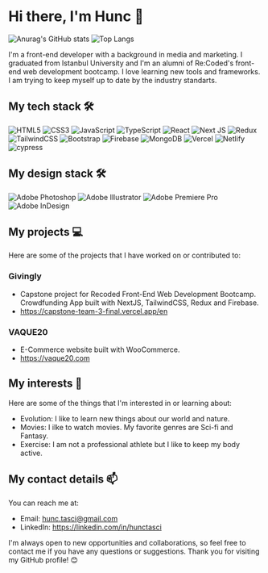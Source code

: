 
# Hi there, I'm Hunc 👋
![Anurag's GitHub stats](https://github-readme-stats.vercel.app/api?username=hunctasci&show_icons=true&theme=dark)
![Top Langs](https://github-readme-stats.vercel.app/api/top-langs/?username=hunctasci&layout=compact)

I'm a front-end developer with a background in media and marketing. I graduated from Istanbul University and I'm an alumni of Re:Coded's front-end web development bootcamp. I love learning new tools and frameworks. I am trying to keep myself up to date by the industry standarts.

## My tech stack 🛠️

![HTML5](https://img.shields.io/badge/html5-%23E34F26.svg?style=for-the-badge&logo=html5&logoColor=white)
![CSS3](https://img.shields.io/badge/css3-%231572B6.svg?style=for-the-badge&logo=css3&logoColor=white)
![JavaScript](https://img.shields.io/badge/javascript-%23323330.svg?style=for-the-badge&logo=javascript&logoColor=%23F7DF1E)
![TypeScript](https://img.shields.io/badge/typescript-%23007ACC.svg?style=for-the-badge&logo=typescript&logoColor=white)
![React](https://img.shields.io/badge/react-%2320232a.svg?style=for-the-badge&logo=react&logoColor=%2361DAFB)
![Next JS](https://img.shields.io/badge/Next-black?style=for-the-badge&logo=next.js&logoColor=white)
![Redux](https://img.shields.io/badge/redux-%23593d88.svg?style=for-the-badge&logo=redux&logoColor=white)
![TailwindCSS](https://img.shields.io/badge/tailwindcss-%2338B2AC.svg?style=for-the-badge&logo=tailwind-css&logoColor=white)
![Bootstrap](https://img.shields.io/badge/bootstrap-%238511FA.svg?style=for-the-badge&logo=bootstrap&logoColor=white)
![Firebase](https://img.shields.io/badge/firebase-%23039BE5.svg?style=for-the-badge&logo=firebase)
![MongoDB](https://img.shields.io/badge/MongoDB-%234ea94b.svg?style=for-the-badge&logo=mongodb&logoColor=white)
![Vercel](https://img.shields.io/badge/vercel-%23000000.svg?style=for-the-badge&logo=vercel&logoColor=white)
![Netlify](https://img.shields.io/badge/netlify-%23000000.svg?style=for-the-badge&logo=netlify&logoColor=#00C7B7)
![cypress](https://img.shields.io/badge/-cypress-%23E5E5E5?style=for-the-badge&logo=cypress&logoColor=058a5e)

## My design stack 🛠️

![Adobe Photoshop](https://img.shields.io/badge/adobe%20photoshop-%2331A8FF.svg?style=for-the-badge&logo=adobe%20photoshop&logoColor=white)
![Adobe Illustrator](https://img.shields.io/badge/adobe%20illustrator-%23FF9A00.svg?style=for-the-badge&logo=adobe%20illustrator&logoColor=white)
![Adobe Premiere Pro](https://img.shields.io/badge/Adobe%20Premiere%20Pro-9999FF.svg?style=for-the-badge&logo=Adobe%20Premiere%20Pro&logoColor=white)
![Adobe InDesign](https://img.shields.io/badge/Adobe%20InDesign-49021F?style=for-the-badge&logo=adobeindesign&logoColor=white)

## My projects 💻

Here are some of the projects that I have worked on or contributed to:

### Givingly 
- Capstone project for Recoded Front-End Web Development Bootcamp. Crowdfunding App built with NextJS, TailwindCSS, Redux and Firebase.
- https://capstone-team-3-final.vercel.app/en
### VAQUE20
- E-Commerce website built with WooCommerce.
- https://vaque20.com

## My interests 🌱

Here are some of the things that I'm interested in or learning about:

- Evolution: I like to learn new things about our world and nature.
- Movies: I ilke to watch movies. My favorite genres are Sci-fi and Fantasy.
- Exercise: I am not a professional athlete but I like to keep my body active.
  
## My contact details 📫

You can reach me at:

- Email: hunc.tasci@gmail.com
- LinkedIn: https://linkedin.com/in/hunctasci

I'm always open to new opportunities and collaborations, so feel free to contact me if you have any questions or suggestions. Thank you for visiting my GitHub profile! 😊
